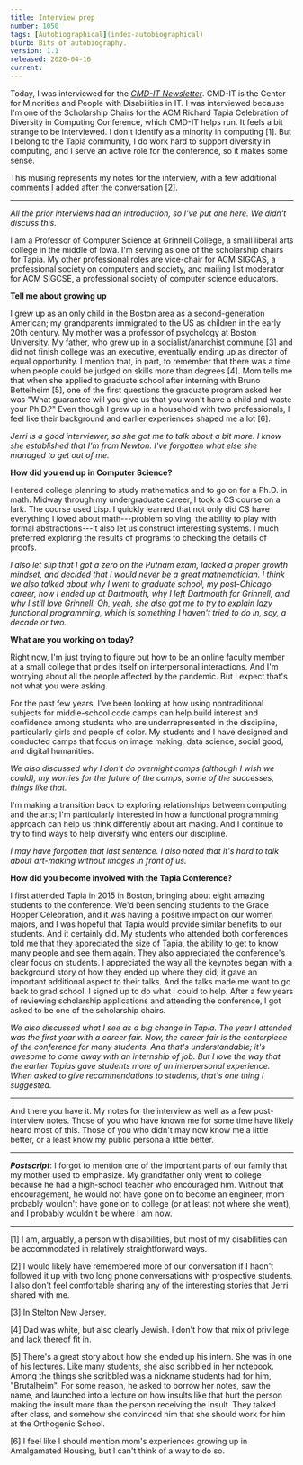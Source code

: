 ```yaml
---
title: Interview prep
number: 1050
tags: [Autobiographical](index-autobiographical)
blurb: Bits of autobiography.
version: 1.1
released: 2020-04-16
current: 
---
```

Today, I was interviewed for the [_CMD-IT
Newsletter_](http://www.cmd-it.org/news/).  CMD-IT is the Center
for Minorities and People with Disabilities in IT.  I was interviewed
because I'm one of the Scholarship Chairs for the ACM Richard Tapia
Celebration of Diversity in Computing Conference, which CMD-IT helps
run.  It feels a bit strange to be interviewed.  I don't identify
as a minority in computing [1].  But I belong to the Tapia community,
I do work hard to support diversity in computing, and I serve an
active role for the conference, so it makes some sense.

This musing represents my notes for the interview, with a few additional
comments I added after the conversation [2].

---

_All the prior interviews had an introduction, so I've put one here.
We didn't discuss this._

I am a Professor of Computer Science at Grinnell College, a small
liberal arts college in the middle of Iowa.  I'm serving as one
of the scholarship chairs for Tapia.  My other professional roles
are vice-chair for ACM SIGCAS, a professional society on
computers and society, and mailing list moderator for ACM SIGCSE,
a professional society of computer science educators.

**Tell me about growing up**

I grew up as an only child in the Boston area as a second-generation
American; my grandparents immigrated to the US as children in the
early 20th century.  My mother was a professor of psychology at
Boston University.  My father, who grew up in a socialist/anarchist
commune [3] and did not finish college was an executive, eventually
ending up as director of equal opportunity.  I mention that, in
part, to remember that there was a time when people could be judged
on skills more than degrees [4].  Mom tells me that when she applied
to graduate school after interning with Bruno Bettelheim [5], one
of the first questions the graduate program asked her was "What
guarantee will you give us that you won't have a child and waste
your Ph.D.?" Even though I grew up in a household with two
professionals, I feel like their background and earlier experiences
shaped me a lot [6].

_Jerri is a good interviewer, so she got me to talk about a bit more.
I know she established that I'm from Newton.  I've forgotten what else
she managed to get out of me._

**How did you end up in Computer Science?**

I entered college planning to study mathematics and to go on for a
Ph.D. in math.  Midway through my undergraduate career, I took a CS
course on a lark.  The course used Lisp.  I quickly learned that
not only did CS have everything I loved about math---problem solving,
the ability to play with formal abstractions---it also let us
construct interesting systems.  I much preferred exploring the
results of programs to checking the details of proofs.

_I also let slip that I got a zero on the Putnam exam, lacked a proper
growth mindset, and decided that I would never be a great mathematician.
I think we also talked about why I went to graduate school, my post-Chicago 
career, how I ended up at Dartmouth, why I left Dartmouth for Grinnell,
and why I still love Grinnell.  Oh, yeah, she also got me to try to
explain lazy functional programming, which is something I haven't tried
to do in, say, a decade or two._

**What are you working on today?**

Right now, I'm just trying to figure out how to be an online faculty
member at a small college that prides itself on interpersonal
interactions.  And I'm worrying about all the people affected by
the pandemic.  But I expect that's not what you were asking.

For the past few years, I've been looking at how using nontraditional
subjects for middle-school code camps can help build interest and
confidence among students who are underrepresented in the discipline,
particularly girls and people of color.  My students and I have
designed and conducted camps that focus on image making, data
science, social good, and digital humanities.  

_We also discussed why I don't do overnight camps (although I wish we
could), my worries for the future of the camps, some of the
successes, things like that._

I'm making a transition back to exploring relationships between
computing and the arts; I'm particularly interested in how a
functional programming approach can help us think differently about
art making.  And I continue to try to find ways to help diversify
who enters our discipline.

_I may have forgotten that last sentence.  I also noted that it's
hard to talk about art-making without images in front of us._

**How did you become involved with the Tapia Conference?**

I first attended Tapia in 2015 in Boston, bringing about eight
amazing students to the conference.  We'd been sending students to
the Grace Hopper Celebration, and it was having a positive impact
on our women majors, and I was hopeful that Tapia would provide
similar benefits to our students.  And it certainly did.  My students
who attended both conferences told me that they appreciated the
size of Tapia, the ability to get to know many people and see them
again.  They also appreciated the conference's clear focus on
students.  I appreciated the way all the keynotes began with a
background story of how they ended up where they did; it gave an
important additional aspect to their talks.  And the talks made me
want to go back to grad school.  I signed up to do what I could to
help.  After a few years of reviewing scholarship applications and
attending the conference, I got asked to be one of the scholarship
chairs.

_We also discussed what I see as a big change in Tapia.  The year I
attended was the first year with a career fair.  Now, the career fair
is the centerpiece of the conference for many students.  And that's
understandable; it's awesome to come away with an internship of job.
But I love the way that the earlier Tapias gave students more of
an interpersonal experience.  When asked to give recommendations
to students, that's one thing I suggested._

---

And there you have it.  My notes for the interview as well as a few
post-interview notes.  Those of you who have known me for some time
have likely heard most of this.  Those of you who didn't may now
know me a little better, or a least know my public persona a little better.

---

**_Postscript_**: I forgot to mention one of the important parts of
our family that my mother used to emphasize.  My grandfather only went
to college because he had a high-school teacher who encouraged him.
Without that encouragement, he would not have gone on to become an
engineer, mom probably wouldn't have gone on to college (or at least
not where she went), and I probably wouldn't be where I am now.

---

[1] I am, arguably, a person with disabilities, but most of my
disabilities can be accommodated in relatively straightforward ways.

[2] I would likely have remembered more of our conversation if I 
hadn't followed it up with two long phone conversations with prospective
students.  I also don't feel comfortable sharing any of the interesting
stories that Jerri shared with me.

[3] In Stelton New Jersey.

[4] Dad was white, but also clearly Jewish.  I don't how that mix of
privilege and lack thereof fit in.

[5] There's a great story about how she ended up his intern.  She was
in one of his lectures.  Like many students, she also scribbled in
her notebook.  Among the things she scribbled was a nickname students
had for him, "Brutalheim".  For some reason, he asked to borrow her notes,
saw the name, and launched into a lecture on how insults like that hurt
the person making the insult more than the person receiving the insult.
They talked after class, and somehow she convinced him that she should
work for him at the Orthogenic School.

[6] I feel like I should mention mom's experiences growing up in
Amalgamated Housing, but I can't think of a way to do so.
